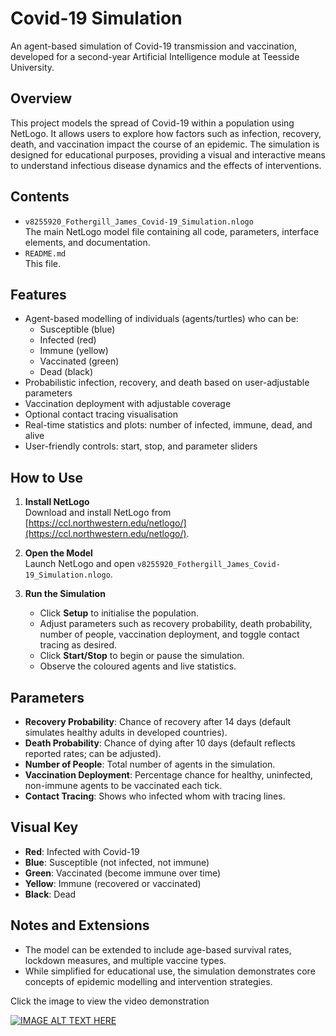 # Covid-19 Simulation

An agent-based simulation of Covid-19 transmission and vaccination, developed for a second-year Artificial Intelligence module at Teesside University.

## Overview

This project models the spread of Covid-19 within a population using NetLogo. It allows users to explore how factors such as infection, recovery, death, and vaccination impact the course of an epidemic. The simulation is designed for educational purposes, providing a visual and interactive means to understand infectious disease dynamics and the effects of interventions.

## Contents

- `v8255920_Fothergill_James_Covid-19_Simulation.nlogo`  
  The main NetLogo model file containing all code, parameters, interface elements, and documentation.
- `README.md`  
  This file.

## Features

- Agent-based modelling of individuals (agents/turtles) who can be:
  - Susceptible (blue)
  - Infected (red)
  - Immune (yellow)
  - Vaccinated (green)
  - Dead (black)
- Probabilistic infection, recovery, and death based on user-adjustable parameters
- Vaccination deployment with adjustable coverage
- Optional contact tracing visualisation
- Real-time statistics and plots: number of infected, immune, dead, and alive
- User-friendly controls: start, stop, and parameter sliders

## How to Use

1. **Install NetLogo**  
   Download and install NetLogo from [https://ccl.northwestern.edu/netlogo/](https://ccl.northwestern.edu/netlogo/).

2. **Open the Model**  
   Launch NetLogo and open `v8255920_Fothergill_James_Covid-19_Simulation.nlogo`.

3. **Run the Simulation**  
   - Click **Setup** to initialise the population.
   - Adjust parameters such as recovery probability, death probability, number of people, vaccination deployment, and toggle contact tracing as desired.
   - Click **Start/Stop** to begin or pause the simulation.
   - Observe the coloured agents and live statistics.

## Parameters

- **Recovery Probability**: Chance of recovery after 14 days (default simulates healthy adults in developed countries).
- **Death Probability**: Chance of dying after 10 days (default reflects reported rates; can be adjusted).
- **Number of People**: Total number of agents in the simulation.
- **Vaccination Deployment**: Percentage chance for healthy, uninfected, non-immune agents to be vaccinated each tick.
- **Contact Tracing**: Shows who infected whom with tracing lines.

## Visual Key

- **Red**: Infected with Covid-19
- **Blue**: Susceptible (not infected, not immune)
- **Green**: Vaccinated (become immune over time)
- **Yellow**: Immune (recovered or vaccinated)
- **Black**: Dead

## Notes and Extensions

- The model can be extended to include age-based survival rates, lockdown measures, and multiple vaccine types.
- While simplified for educational use, the simulation demonstrates core concepts of epidemic modelling and intervention strategies.




Click the image to view the video demonstration


[![IMAGE ALT TEXT HERE](https://img.youtube.com/vi/QhhFxVyi_8g/0.jpg)](https://youtu.be/QhhFxVyi_8g)
